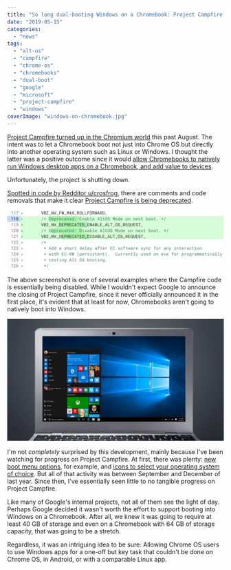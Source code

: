 ```yaml
---
title: "So long dual-booting Windows on a Chromebook: Project Campfire is deprecated"
date: "2019-05-15"
categories: 
  - "news"
tags: 
  - "alt-os"
  - "campfire"
  - "chrome-os"
  - "chromebooks"
  - "dual-boot"
  - "google"
  - "microsoft"
  - "project-campfire"
  - "windows"
coverImage: "windows-on-chromebook.jpg"
---
```


[Project Campfire turned up in the Chromium world](https://www.xda-developers.com/chromebooks-chrome-os-windows-10-dual-boot-apple-boot-camp-campfire/) this past August. The intent was to let a Chromebook boot not just into Chrome OS but directly into another operating system such as Linux or Windows. I thought the latter was a positive outcome since it would [allow Chromebooks to natively run Windows desktop apps on a Chromebook, and add value to devices](https://www.aboutchromebooks.com/news/run-windows-on-a-chromebook-great-idea/).

Unfortunately, the project is shutting down.

[Spotted in code by Redditor u/crosfrog](https://www.reddit.com/r/Crostini/comments/bon7yv/has_alt_os_dual_boot_campfire_been_scrapped/), there are comments and code removals that make it clear [Project Campfire is being deprecated](https://chromium-review.googlesource.com/c/chromiumos/platform/vboot_reference/+/1588026).

![](images/Project-Campfire-deprecated-1024x276.png)

The above screenshot is one of several examples where the Campfire code is essentially being disabled. While I wouldn't expect Google to announce the closing of Project Campfire, since it never officially announced it in the first place, it's evident that at least for now, Chromebooks aren't going to natively boot into Windows.

![](images/Windows-on-Chromebook-1024x576.jpg)

I'm not _completely_ surprised by this development, mainly because I've been watching for progress on Project Campfire. At first, there was plenty: [new boot menu options](https://www.aboutchromebooks.com/news/chromebooks-campfire-altos-windows-keyboard-shortcut-pixelbook-2-eve/), for example, and [icons to select your operating system of choice](https://www.aboutchromebooks.com/news/project-campfire-alt-os-dual-boot-windows-10-chromebooks-linux/). But all of that activity was between September and December of last year. Since then, I've essentially seen little to no tangible progress on Project Campfire.

Like many of Google's internal projects, not all of them see the light of day. Perhaps Google decided it wasn't worth the effort to support booting into Windows on a Chromebook. After all, we knew it was going to require at least 40 GB of storage and even on a Chromebook with 64 GB of storage capacity, that was going to be a stretch.

Regardless, it was an intriguing idea to be sure: Allowing Chrome OS users to use Windows apps for a one-off but key task that couldn't be done on Chrome OS, in Android, or with a comparable Linux app.
